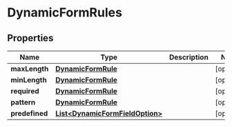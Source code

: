 
# DynamicFormRules

## Properties
Name | Type | Description | Notes
------------ | ------------- | ------------- | -------------
**maxLength** | [**DynamicFormRule**](DynamicFormRule.md) |  |  [optional]
**minLength** | [**DynamicFormRule**](DynamicFormRule.md) |  |  [optional]
**required** | [**DynamicFormRule**](DynamicFormRule.md) |  |  [optional]
**pattern** | [**DynamicFormRule**](DynamicFormRule.md) |  |  [optional]
**predefined** | [**List&lt;DynamicFormFieldOption&gt;**](DynamicFormFieldOption.md) |  |  [optional]



